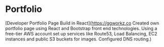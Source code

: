 # Portfolio
[Developer Portfolio Page Build in React](https://ggworkz.co
Created own portfolio page using React and Bootstrap front end technologies. Using a free-tier AWS account set up services like Route53, Load Balancing, EC2 instances and public S3 buckets for images. Configured DNS routing.)
